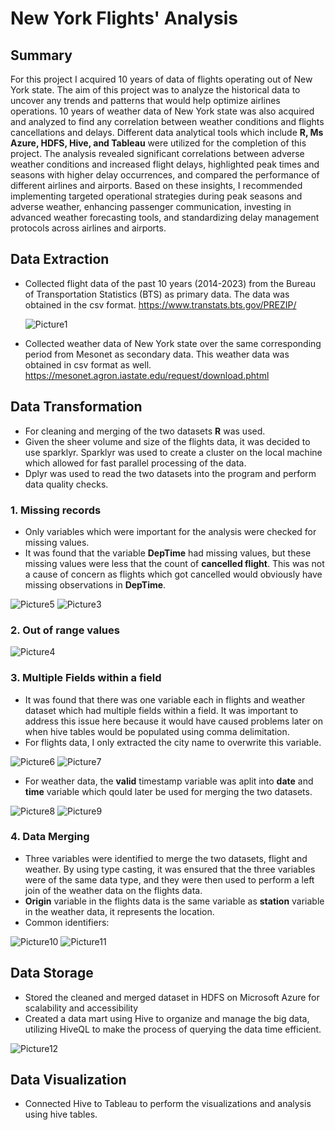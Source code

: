 # New York Flights' Analysis

## Summary
For this project I acquired 10 years of data of flights operating out of New York state. The aim of this project was to analyze the historical data to uncover any trends and patterns that would help optimize airlines operations. 10 years of weather data of New York state was also acquired and analyzed to find any correlation between weather conditions and flights cancellations and delays. Different data analytical tools which include **R, Ms Azure, HDFS, Hive, and Tableau** were utilized for the completion of this project. The analysis revealed significant correlations between adverse weather conditions and increased flight delays, highlighted peak times and seasons with higher delay occurrences, and compared the performance of different airlines and airports. Based on these insights, I recommended implementing targeted operational strategies during peak seasons and adverse weather, enhancing passenger communication, investing in advanced weather forecasting tools, and standardizing delay management protocols across airlines and airports.

## Data Extraction
- Collected flight data of the past 10 years (2014-2023) from the Bureau of Transportation Statistics (BTS) as primary data. The data was obtained in the csv format.
  https://www.transtats.bts.gov/PREZIP/
  
  ![Picture1](https://github.com/saadurrehman1/NYFliights/assets/170811931/03672a96-2006-452e-82ff-adbf8274f0e5)


- Collected weather data of New York state over the same corresponding period from Mesonet as secondary data. This weather data was obtained in csv format as well.
  https://mesonet.agron.iastate.edu/request/download.phtml

## Data Transformation
- For cleaning and merging of the two datasets **R** was used.
- Given the sheer volume and size of the flights data, it was decided to use sparklyr. Sparklyr was used to create a cluster on the local machine which allowed for fast parallel processing of the data.
- Dplyr was used to read the two datasets into the program and perform data quality checks.

### 1. Missing records
- Only variables which were important for the analysis were checked for missing values.
- It was found that the variable **DepTime** had missing values, but these missing values were less that the count of **cancelled flight**. This was not a cause of concern as flights which got cancelled would obviously have missing observations in **DepTime**.

![Picture5](https://github.com/saadurrehman1/NYFliights/assets/170811931/7f58a75b-cd09-4676-992e-e29cde1f89e9)
![Picture3](https://github.com/saadurrehman1/NYFliights/assets/170811931/0ba0270c-bad2-40e9-8394-293fc410261d)

### 2. Out of range values

![Picture4](https://github.com/saadurrehman1/NYFliights/assets/170811931/717482ed-824d-4a35-a410-5d5b2325b7aa)

### 3. Multiple Fields within a field
- It was found that there was one variable each in flights and weather dataset which had multiple fields within a field. It was important to address this issue here because it would have caused problems later on when hive tables would be populated using comma delimitation.
- For flights data, I only extracted the city name to overwrite this variable.
  
![Picture6](https://github.com/saadurrehman1/NYFliights/assets/170811931/400a94d7-4021-4093-b9c6-5a407fb6db1e)
![Picture7](https://github.com/saadurrehman1/NYFliights/assets/170811931/b8a06551-06eb-48d7-9b7b-cf708ce9cbf7)

- For weather data, the **valid** timestamp variable was aplit into **date** and **time** variable which qould later be used for merging the two datasets.
  
![Picture8](https://github.com/saadurrehman1/NYFliights/assets/170811931/b6bb4605-8401-401f-85da-ef5078bafd60)
![Picture9](https://github.com/saadurrehman1/NYFliights/assets/170811931/4a1cf426-540d-4359-a5e9-e0929ec98831)

### 4. Data Merging
- Three variables were identified to merge the two datasets, flight and weather. By using type casting, it was ensured that the three variables were of the same data type, and they were then used to perform a left join of the weather data on the flights data.
- **Origin** variable in the flights data is the same variable as **station** variable in the weather data, it represents the location.
- Common identifiers:

![Picture10](https://github.com/saadurrehman1/NYFliights/assets/170811931/a7d9ed12-c4f2-4938-a148-05186fdc7118)
![Picture11](https://github.com/saadurrehman1/NYFliights/assets/170811931/3758a5a4-3980-4e12-9b05-3915c6ac6a1b)

## Data Storage
- Stored the cleaned and merged dataset in HDFS on Microsoft Azure for scalability and accessibility
- Created a data mart using Hive to organize and manage the big data, utilizing HiveQL to make the process of querying the data time efficient.

![Picture12](https://github.com/saadurrehman1/NYFliights/assets/170811931/974576f8-f68f-40bb-80d8-9c2d2179236f)

## Data Visualization
- Connected Hive to Tableau to perform the visualizations and analysis using hive tables.
  
